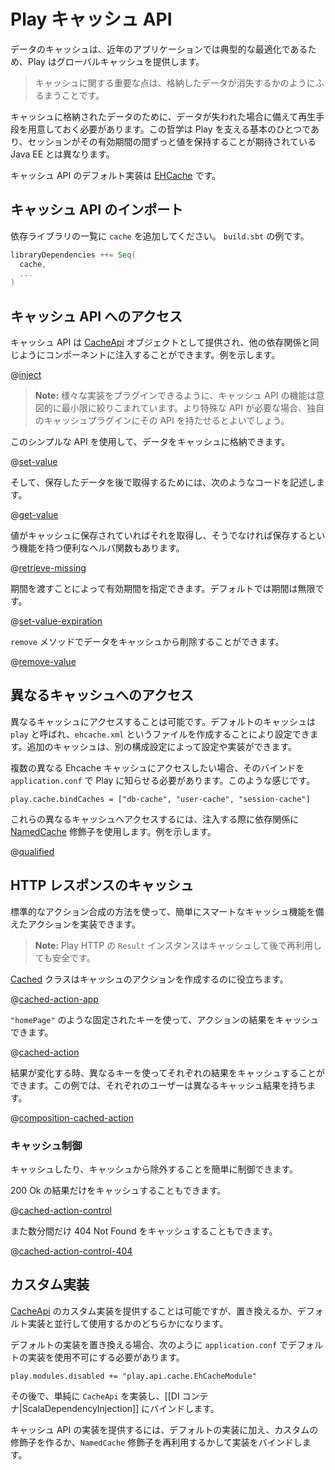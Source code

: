 <!--- Copyright (C) 2009-2015 Typesafe Inc. <http://www.typesafe.com> -->
<!--
# The Play cache API
-->
# Play キャッシュ API

<!--
Caching data is a typical optimization in modern applications, and so Play provides a global cache.
-->
データのキャッシュは、近年のアプリケーションでは典型的な最適化であるため、Play はグローバルキャッシュを提供します。

<!--
> An important point about the cache is that it behaves just like a cache should: the data you just stored may just go missing.
-->
> キャッシュに関する重要な点は、格納したデータが消失するかのようにふるまうことです。

<!--
For any data stored in the cache, a regeneration strategy needs to be put in place in case the data goes missing. This philosophy is one of the fundamentals behind Play, and is different from Java EE, where the session is expected to retain values throughout its lifetime. 
-->
キャッシュに格納されたデータのために、データが失われた場合に備えて再生手段を用意しておく必要があります。この哲学は Play を支える基本のひとつであり、セッションがその有効期間の間ずっと値を保持することが期待されている Java EE とは異なります。

<!--
The default implementation of the Cache API uses [EHCache](http://ehcache.org/).
-->
キャッシュ API のデフォルト実装は [EHCache](http://ehcache.org/) です。

<!--
## Importing the Cache API
-->
## キャッシュ API のインポート

<!--
Add `cache` into your dependencies list. For example, in `build.sbt`:
-->
依存ライブラリの一覧に `cache` を追加してください。 `build.sbt` の例です。

```scala
libraryDependencies ++= Seq(
  cache,
  ...
)
```

<!--
## Accessing the Cache API
-->
## キャッシュ API へのアクセス

<!--
The cache API is provided by the [CacheApi](api/scala/play/api/cache/CacheApi.html) object, and can be injected into your component like any other dependency.  For example:
-->
キャッシュ API は [CacheApi](api/scala/play/api/cache/CacheApi.html) オブジェクトとして提供され、他の依存関係と同じようにコンポーネントに注入することができます。例を示します。

@[inject](code/ScalaCache.scala)

<!--
> **Note:** The API is intentionally minimal to allow several implementation to be plugged in. If you need a more specific API, use the one provided by your Cache plugin.
-->
> **Note:** 様々な実装をプラグインできるように、キャッシュ API の機能は意図的に最小限に絞りこまれています。より特殊な API が必要な場合、独自のキャッシュプラグインにその API を持たせるとよいでしょう。

<!--
Using this simple API you can either store data in cache:
-->
このシンプルな API を使用して、データをキャッシュに格納できます。

@[set-value](code/ScalaCache.scala)

<!--
And then retrieve it later:
-->
そして、保存したデータを後で取得するためには、次のようなコードを記述します。

@[get-value](code/ScalaCache.scala)

<!--
There is also a convenient helper to retrieve from cache or set the value in cache if it was missing:
-->
値がキャッシュに保存されていればそれを取得し、そうでなければ保存するという機能を持つ便利なヘルパ関数もあります。

@[retrieve-missing](code/ScalaCache.scala)

<!--
You can specify an expiry duration by passing a duration, by default the duration is infinite:
-->
期間を渡すことによって有効期間を指定できます。デフォルトでは期間は無限です。

@[set-value-expiration](code/ScalaCache.scala)

<!--
To remove an item from the cache use the `remove` method:
-->
`remove` メソッドでデータをキャッシュから削除することができます。

@[remove-value](code/ScalaCache.scala)

<!--
## Accessing different caches
-->
## 異なるキャッシュへのアクセス

<!--
It is possible to access different caches.  The default cache is called `play`, and can be configured by creating a file called `ehcache.xml`.  Additional caches may be configured with different configurations, or even implementations.
-->
異なるキャッシュにアクセスすることは可能です。デフォルトのキャッシュは `play` と呼ばれ、`ehcache.xml` というファイルを作成することにより設定できます。追加のキャッシュは、別の構成設定によって設定や実装ができます。

<!--
If you want to access multiple different ehcache caches, then you'll need to tell Play to bind them in `application.conf`, like so:
-->
複数の異なる Ehcache キャッシュにアクセスしたい場合、そのバインドを `application.conf` で Play に知らせる必要があります。このような感じです。

    play.cache.bindCaches = ["db-cache", "user-cache", "session-cache"]

<!--
Now to access these different caches, when you inject them, use the [NamedCache](api/java/play/cache/NamedCache.html) qualifier on your dependency, for example:
-->
これらの異なるキャッシュへアクセスするには、注入する際に依存関係に [NamedCache](api/java/play/cache/NamedCache.html) 修飾子を使用します。例を示します。

@[qualified](code/ScalaCache.scala)

<!--
## Caching HTTP responses
-->
## HTTP レスポンスのキャッシュ

<!--
You can easily create smart cached actions using standard Action composition. 
-->
標準的なアクション合成の方法を使って、簡単にスマートなキャッシュ機能を備えたアクションを実装できます。

<!--
> **Note:** Play HTTP `Result` instances are safe to cache and reuse later.
-->
> **Note:** Play HTTP の `Result` インスタンスはキャッシュして後で再利用しても安全です。

<!--
The [Cached](api/scala/play/api/cache/Cached.html) class helps you build cached actions.
-->
[Cached](api/scala/play/api/cache/Cached.html) クラスはキャッシュのアクションを作成するのに役立ちます。

@[cached-action-app](code/ScalaCache.scala)

<!--
You can cache the result of an action using a fixed key like `"homePage"`.
-->
`"homePage"` のような固定されたキーを使って、アクションの結果をキャッシュできます。

@[cached-action](code/ScalaCache.scala)

<!--
If results vary, you can cache each result using a different key. In this example, each user has a different cached result.
-->
結果が変化する時、異なるキーを使ってそれぞれの結果をキャッシュすることができます。この例では、それぞれのユーザーは異なるキャッシュ結果を持ちます。

@[composition-cached-action](code/ScalaCache.scala)

<!--
### Control caching
-->
### キャッシュ制御

<!--
You can easily control what you want to cache or what you want to exclude from the cache.
-->
キャッシュしたり、キャッシュから除外することを簡単に制御できます。

<!--
You may want to only cache 200 Ok results.
-->
200 Ok の結果だけをキャッシュすることもできます。

@[cached-action-control](code/ScalaCache.scala)

<!--
Or cache 404 Not Found only for a couple of minutes
-->
また数分間だけ 404 Not Found をキャッシュすることもできます。

@[cached-action-control-404](code/ScalaCache.scala)

<!--
## Custom implementations
-->
## カスタム実装

<!--
It is possible to provide a custom implementation of the [CacheApi](api/scala/play/api/cache/CacheApi.html) that either replaces, or sits along side the default implementation.
-->
[CacheApi](api/scala/play/api/cache/CacheApi.html) のカスタム実装を提供することは可能ですが、置き換えるか、デフォルト実装と並行して使用するかのどちらかになります。

<!--
To replace the default implementation, you'll need to disable the default implementation by setting the following in `application.conf`:
-->
デフォルトの実装を置き換える場合、次のように `application.conf` でデフォルトの実装を使用不可にする必要があります。

```
play.modules.disabled += "play.api.cache.EhCacheModule"
```

<!--
Then simply implement `CacheApi` and bind it in the [[DI container|ScalaDependencyInjection]].
-->
その後で、単純に `CacheApi` を実装し、[[DI コンテナ|ScalaDependencyInjection]] にバインドします。

<!--
To provide an implementation of the cache API in addition to the default implementation, you can either create a custom qualifier, or reuse the `NamedCache` qualifier to bind the implementation.
-->
キャッシュ API の実装を提供するには、デフォルトの実装に加え、カスタムの修飾子を作るか、`NamedCache` 修飾子を再利用するかして実装をバインドします。
